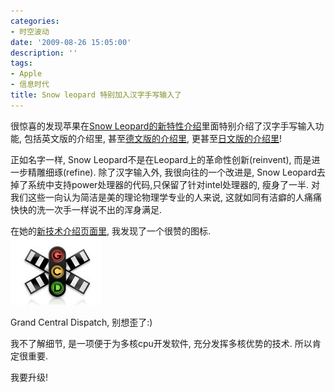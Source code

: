 ```yaml
---
categories:
- 时空波动
date: '2009-08-26 15:05:00'
description: ''
tags:
- Apple
- 信息时代
title: Snow leopard 特别加入汉字手写输入了
---
```

很惊喜的发现苹果在[Snow Leopard的新特性介绍](https://www.apple.com.cn/macosx/refinements/)里面特别介绍了汉字手写输入功能, 包括英文版的介绍里, 甚至[德文版的介绍里](https://www.apple.com/de/macosx/refinements/), 更甚至[日文版的介绍里](https://www.apple.com/jp/macosx/refinements/)!   
  
正如名字一样, Snow Leopard不是在Leopard上的革命性创新(reinvent), 而是进一步精雕细琢(refine). 除了汉字输入外, 我很向往的一个改进是, Snow Leopard去掉了系统中支持power处理器的代码,只保留了针对intel处理器的, 瘦身了一半. 对我们这些一向认为简洁是美的理论物理学专业的人来说, 这就如同有洁癖的人痛痛快快的洗一次手一样说不出的浑身满足.  
  
在她的[新技术介绍页面里](https://www.apple.com.cn/macosx/technology/), 我发现了一个很赞的图标.  
[![](/assets/spacetimewave/2014/01/i8ra42cs99.jpg)](/assets/spacetimewave/2014/01/i8ra42cs99.jpg)  
  
Grand Central Dispatch, 别想歪了:)  
  
我不了解细节, 是一项便于为多核cpu开发软件, 充分发挥多核优势的技术. 所以肯定很重要.   
  
我要升级!  
  
   
   
   


